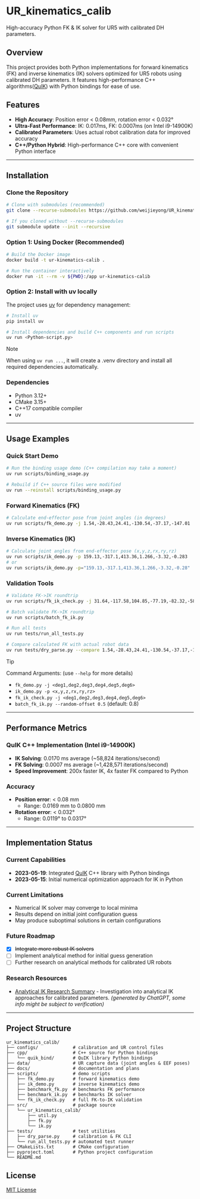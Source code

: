 # UR_kinematics_calib

High-accuracy Python FK & IK solver for UR5 with calibrated DH parameters.

## Overview

This project provides both Python implementations for forward kinematics (FK) and inverse kinematics (IK) solvers optimized for UR5 robots using calibrated DH parameters. It features high-performance C++ algorithms([QuIK](https://github.com/weijieyong/quik)) with Python bindings for ease of use.

## Features

- **High Accuracy**: Position error < 0.08mm, rotation error < 0.032°
- **Ultra-Fast Performance**: IK: 0.017ms, FK: 0.0007ms (on Intel i9-14900K)
- **Calibrated Parameters**: Uses actual robot calibration data for improved accuracy
- **C++/Python Hybrid**: High-performance C++ core with convenient Python interface

---

## Installation

### Clone the Repository

```bash
# Clone with submodules (recommended)
git clone --recurse-submodules https://github.com/weijieyong/UR_kinematics_calib.git

# If you cloned without --recurse-submodules
git submodule update --init --recursive
```

### Option 1: Using Docker (Recommended)

```bash
# Build the Docker image
docker build -t ur-kinematics-calib .

# Run the container interactively
docker run -it --rm -v ${PWD}:/app ur-kinematics-calib
```

### Option 2: Install with uv locally

The project uses [uv](https://github.com/astral-sh/uv) for dependency management:

```bash
# Install uv
pip install uv

# Install dependencies and build C++ components and run scripts
uv run <Python-script.py> 
```

> [!NOTE]  
> When using `uv run ...`, it will create a .venv directory and install all required dependencies automatically.

### Dependencies

- Python 3.12+
- CMake 3.15+
- C++17 compatible compiler
- uv

---

## Usage Examples

### Quick Start Demo

```bash
# Run the binding usage demo (C++ compilation may take a moment)
uv run scripts/binding_usage.py

# Rebuild if C++ source files were modified
uv run --reinstall scripts/binding_usage.py
```

### Forward Kinematics (FK)

```bash
# Calculate end-effector pose from joint angles (in degrees)
uv run scripts/fk_demo.py -j 1.54,-28.43,24.41,-130.54,-37.17,-147.01
```

### Inverse Kinematics (IK)

```bash
# Calculate joint angles from end-effector pose (x,y,z,rx,ry,rz)
uv run scripts/ik_demo.py -p 159.13,-317.1,413.36,1.266,-3.32,-0.283
# or
uv run scripts/ik_demo.py -p="159.13,-317.1,413.36,1.266,-3.32,-0.28"
```

### Validation Tools

```bash
# Validate FK->IK roundtrip
uv run scripts/fk_ik_check.py -j 31.64,-117.58,104.85,-77.19,-82.32,-58.4

# Batch validate FK->IK roundtrip
uv run scripts/batch_fk_ik.py

# Run all tests
uv run tests/run_all_tests.py

# Compare calculated FK with actual robot data
uv run tests/dry_parse.py --compare 1.54,-28.43,24.41,-130.54,-37.17,-147.01,-872.69,-236.61,417.99,1.344,-1.557,0.494
```

> [!TIP]  
> Command Arguments: (use `--help` for more details)  
> - `fk_demo.py -j <deg1,deg2,deg3,deg4,deg5,deg6>`  
> - `ik_demo.py -p <x,y,z,rx,ry,rz>`  
> - `fk_ik_check.py -j <deg1,deg2,deg3,deg4,deg5,deg6>`
> - `batch_fk_ik.py --random-offset 0.5` (default: 0.8) 

---

## Performance Metrics

### QuIK C++ Implementation (Intel i9-14900K)
- **IK Solving**: 0.0170 ms average (~58,824 iterations/second)
- **FK Solving**: 0.0007 ms average (~1,428,571 iterations/second)
- **Speed Improvement**: 200x faster IK, 4x faster FK compared to Python

### Accuracy

- **Position error**: < 0.08 mm
  - Range: 0.0169 mm to 0.0800 mm
- **Rotation error**: < 0.032°
  - Range: 0.0119° to 0.0317°

---

## Implementation Status

### Current Capabilities
- **2023-05-19**: Integrated [QuIK](https://github.com/weijieyong/quik) C++ library with Python bindings
- **2023-05-15**: Initial numerical optimization approach for IK in Python

### Current Limitations
- Numerical IK solver may converge to local minima
- Results depend on initial joint configuration guess
- May produce suboptimal solutions in certain configurations

### Future Roadmap
- [x] ~~Integrate more robust IK solvers~~
- [ ] Implement analytical method for initial guess generation
- [ ] Further research on analytical methods for calibrated UR robots

### Research Resources
- [Analytical IK Research Summary](docs/Summary-Deep-Research.pdf) - Investigation into analytical IK approaches for calibrated parameters. *(generated by ChatGPT, some info might be subject to verification)*

---

## Project Structure

```
ur_kinematics_calib/
├── configs/             # calibration and UR control files
├── cpp/                 # C++ source for Python bindings
│   └── quik_bind/       # QuIK library Python bindings
├── data/                # UR capture data (joint angles & EEF poses)
├── docs/                # documentation and plans
├── scripts/             # demo scripts
│   ├── fk_demo.py       # forward kinematics demo
│   ├── ik_demo.py       # inverse kinematics demo
│   ├── benchmark_fk.py  # benchmarks FK performance
│   ├── benchmark_ik.py  # benchmarks IK solver
│   └── fk_ik_check.py   # full FK-to-IK validation
├── src/                 # package source
│   └── ur_kinematics_calib/
│       ├── util.py
│       ├── fk.py
│       └── ik.py
├── tests/               # test utilities
│   ├── dry_parse.py     # calibration & FK CLI
│   └── run_all_tests.py # automated test runner
├── CMakeLists.txt       # CMake configuration
├── pyproject.toml       # Python project configuration
└── README.md
```

## License

[MIT License](LICENSE)

